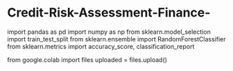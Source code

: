 # Credit-Risk-Assessment-Finance-

import pandas as pd
import numpy as np
from sklearn.model_selection import train_test_split
from sklearn.ensemble import RandomForestClassifier
from sklearn.metrics import accuracy_score, classification_report

from google.colab import files
uploaded = files.upload()
